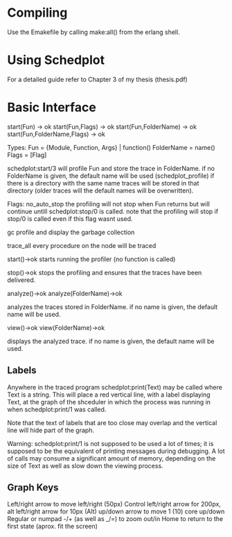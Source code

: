 Compiling
=========
Use the Emakefile by calling make:all() from the erlang shell.

Using Schedplot
===============
For a detailed guide refer to Chapter 3 of my thesis (thesis.pdf)

Basic Interface
===============

start(Fun) -> ok
start(Fun,Flags) -> ok
start(Fun,FolderName) -> ok
start(Fun,FolderName,Flags) -> ok

Types: 
	   Fun = {Module, Function, Args} | function()
	   FolderName = name()
	   Flags = [Flag]

schedplot:start/3 will profile Fun and store the trace in FolderName.
if no FolderName is given, the default name will be used (schedplot_profile)
if there is a directory with the same name traces will be stored in that directory (older traces will the default names will be overwritten).

Flags:
no_auto_stop
	the profiling will not stop when Fun returns but will continue untill schedplot:stop/0 is called. note that the profiling will stop if stop/0 is called even if this flag wasnt used.

gc
	profile and display the garbage collection

trace_all
	every procedure on the node will be traced

start()->ok
starts running the profiler (no function is called)

stop()->ok
stops the profiling and ensures that the traces have been delivered.


analyze()->ok
analyze(FolderName)->ok

analyzes the traces stored in FolderName. if no name is given, the default name will be used.

view()->ok
view(FolderName)->ok

displays the analyzed trace. if no name is given, the default name will be used.


Labels
------

Anywhere in the traced program schedplot:print(Text) may be called where Text is a string. This will place a red vertical line, with a label displaying Text, at the graph of the shceduler in which the process was running in when schedplot:print/1 was called.

Note that the text of labels that are too close may overlap and the vertical line will hide part of the graph.

Warning: schedplot:print/1 is not supposed to be used a lot of times; it is supposed to be the equivalent of printing messages during debugging. A lot of calls may consume a significant amount of memory, depending on the size of Text as well as slow down the viewing process.

Graph Keys
----------

Left/right arrow to move left/right (50px)
Control left/right arrow for 200px, alt left/right arrow for 10px
(Alt) up/down arrow to move 1 (10) core up/down
Regular or numpad -/+ (as well as _/=) to zoom out/in
Home to return to the first state (aprox. fit the screen)



